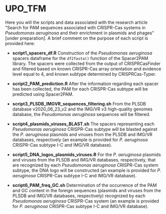 # UPO_TFM

Here you will the scripts and data associated with the research article "Search for PAM sequences associated with CRISPR-Cas systems in _Pseudomonas aeruginosa_ and their enrichment in plasmids and phages" [under preparation]. A brief comment on the purpose of each script is provided here:
- **script1_spacers_df.R**
Construction of the _Pseudomonas aeruginosa_ spacers dataframe for the `df2fasta()` function of the Spacer2PAM library. The spacers were collected from the output of CRISPRCasFinder and filtered based on known CRISPR-Cas array orientation and evidence level equal to 4, and known subtype determined by CRISPRCas-Typer.

- **script2_PAM_prediction.R**
After the information regarding each spacer has been collected, the PAM for each CRISPR-Cas subtype will be predicted using Spacer2PAM.

- **script3_PLSDB_IMGVR_sequences_filtering.sh**
From the PLSDB database v2020_06_23_v2 and the IMG/VR v3 high-quality genomes database, the _Pseudomonas aeruginosa_ sequences will be filtered.

- **script4_plasmids_viruses_BLAST.sh**
The spacers representing each _Pseudomonas aeruginosa_ CRISPR-Cas subtype will be blasted against the _P. aeruginosa_ plasmids and viruses from the PLSDB and IMG/VR databases, respectively (an example is provided for _P. aeruginosa_ CRISPR-Cas subtype I-C and IMG/VR database).

- **script5_DNA_logos_plasmids_viruses.R**
For the _P. aeruginosa_ plasmids and viruses from the PLSDB and IMG/VR databases, respectively, that are recognized by each _Pseudomonas aeruginosa_ CRISPR-Cas system subtype, the DNA logo will be constructed (an example is provided for _P. aeruginosa_ CRISPR-Cas subtype I-C and IMG/VR database).

- **script6_PAM_freq_GC.sh**
Determination of the occurrence of the PAM and GC content in the foreign sequences (plasmids and viruses from the PLSDB and IMG/VR databases, respectively) recognized by each _Pseudomonas aeruginosa_ CRISPR-Cas system (an example is provided for _P. aeruginosa_ CRISPR-Cas subtype I-C and IMG/VR database).

